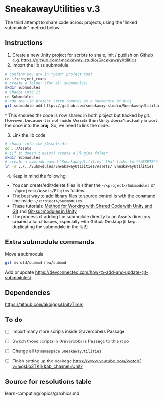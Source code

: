 
# SneakawayUtilities v.3

The third attempt to share code across projects, using the "linked submodule" method below



## Instructions


1. Create a new Unity project for scripts to share, init / publish on Github<br>
	e.g. https://github.com/sneakaway-studio/SneakawayUtilities
2. Import the lib as submodule

```bash
# confirm you are in *your* project root
cd ~/<project_root>
# create a folder (for all submodules)
mkdir Submodules
# change into it
cd Submodules
# add the lib project (from remote) as a submodule of proj
git submodule add https://github.com/sneakaway-studio/SneakawayUtilities SneakawayUtilities
```
^ This ensures the code is now shared in both project but tracked by git. However, because it is not inside /Assets then Unity doesn't actually import the code into the **proj**. So, we need to link the code...


3. Link the lib code

```bash
# change into the /Assets dir
cd ../Assets
# (if it doesn't exist) create a Plugins folder
mkdir Submodules
# create a symlink named "SneakawayUtilities" that links to **ASSETS** folder in lib
ln -s ../../Submodules/SneakawayUtilities/Assets/ SneakawayUtilities
```

4. Keep in mind the following:

- You can create/edit/delete files in either the `~/<project>/Submodules` or `~/<project>/Assets/Plugins` folders.
- The best way to add library files to source control is with the command line inside `~/<project>/Submodules`
- These tutorials: [Method for Working with Shared Code with Unity and Git](https://prime31.github.io/A-Method-for-Working-with-Shared-Code-with-Unity-and-Git/) and [Git-submodules in Unity](https://cschnack.de/blog/2019/gitsubm/)
- The process of adding the submodule directly to an Assets directory created a lot of issues, especially with Github Desktop (it kept duplicating the submodule in the list!)











## Extra submodule commands

Move a submodule

```bash
git mv old/submod new/submod
```

Add or update https://devconnected.com/how-to-add-and-update-git-submodules/



## Dependencies

https://github.com/akbiggs/UnityTimer


## To do

- [ ] Import many more scripts inside Graverobbers Passage
- [ ] Switch those scripts in Graverobbers Passage to this repo
- [ ] Change all to `namespace SneakawayUtilities`
- [ ] FInish setting up the package https://www.youtube.com/watch?v=mgsLb3TKljk&ab_channel=Unity






## Source for resolutions table

learn-computing/topics/graphics.md
